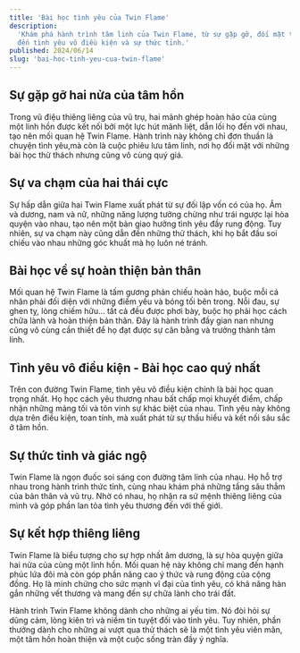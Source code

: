 ```yaml
---
title: 'Bài học tình yêu của Twin Flame'
description:
  'Khám phá hành trình tâm linh của Twin Flame, từ sự gặp gỡ, đối mặt thử thách,
  đến tình yêu vô điều kiện và sự thức tỉnh.'
published: 2024/06/14
slug: 'bai-hoc-tinh-yeu-cua-twin-flame'
---
```


## Sự gặp gỡ hai nửa của tâm hồn

Trong vũ điệu thiêng liêng của vũ trụ, hai mảnh ghép hoàn hảo của cùng một linh
hồn được kết nối bởi một lực hút mãnh liệt, dẫn lối họ đến với nhau, tạo nên mối
quan hệ Twin Flame. Hành trình này không chỉ đơn thuần là chuyện tình yêu,mà còn
là cuộc phiêu lưu tâm linh, nơi họ đối mặt với những bài học thử thách nhưng
cũng vô cùng quý giá.

## Sự va chạm của hai thái cực

Sự hấp dẫn giữa hai Twin Flame xuất phát từ sự đối lập vốn có của họ. Âm và
dương, nam và nữ, những năng lượng tưởng chừng như trái ngược lại hòa quyện vào
nhau, tạo nên một bản giao hưởng tình yêu đầy rung động. Tuy nhiên, sự va chạm
này cũng dẫn đến những thử thách, khi họ bắt đầu soi chiếu vào nhau những góc
khuất mà họ luôn né tránh.

## Bài học về sự hoàn thiện bản thân

Mối quan hệ Twin Flame là tấm gương phản chiếu hoàn hảo, buộc mỗi cá nhân phải
đối diện với những điểm yếu và bóng tối bên trong. Nỗi đau, sự ghen tỵ, lòng
chiếm hữu... tất cả đều được phơi bày, buộc họ phải học cách chữa lành và hoàn
thiện bản thân. Đây là hành trình đầy gian nan nhưng cũng vô cùng cần thiết để
họ đạt được sự cân bằng và trưởng thành tâm linh.

## Tình yêu vô điều kiện - Bài học cao quý nhất

Trên con đường Twin Flame, tình yêu vô điều kiện chính là bài học quan trọng
nhất. Họ học cách yêu thương nhau bất chấp mọi khuyết điểm, chấp nhận những mảng
tối và tôn vinh sự khác biệt của nhau. Tình yêu này không dựa trên điều kiện,
toan tính, mà xuất phát từ sự thấu hiểu và kết nối sâu sắc ở tâm hồn.

## Sự thức tỉnh và giác ngộ

Twin Flame là ngọn đuốc soi sáng con đường tâm linh của nhau. Họ hỗ trợ nhau
trong hành trình thức tỉnh, cùng nhau khám phá những tầng sâu thẳm của bản thân
và vũ trụ. Nhờ có nhau, họ nhận ra sứ mệnh thiêng liêng của mình và góp phần lan
tỏa tình yêu thương đến với thế giới.

## Sự kết hợp thiêng liêng

Twin Flame là biểu tượng cho sự hợp nhất âm dương, là sự hòa quyện giữa hai nửa
của cùng một linh hồn. Mối quan hệ này không chỉ mang đến hạnh phúc lứa đôi mà
còn góp phần nâng cao ý thức và rung động của cộng đồng. Họ là minh chứng cho
sức mạnh vĩ đại của tình yêu, có khả năng hàn gắn những vết thương và mang đến
sự chữa lành cho trái đất.

Hành trình Twin Flame không dành cho những ai yếu tim. Nó đòi hỏi sự dũng cảm,
lòng kiên trì và niềm tin tuyệt đối vào tình yêu. Tuy nhiên, phần thưởng dành
cho những ai vượt qua thử thách sẽ là một tình yêu viên mãn, một tâm hồn hoàn
thiện và một cuộc sống tràn đầy ý nghĩa.
